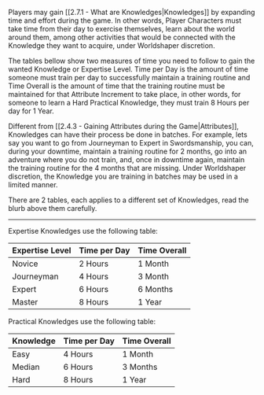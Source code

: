 Players may gain [[2.7.1 - What are Knowledges|Knowledges]] by expanding time and effort during the game. In other words, Player Characters must take time from their day to exercise themselves, learn about the world around them, among other activities that would be connected with the Knowledge they want to acquire, under Worldshaper discretion.

The tables bellow show two measures of time you need to follow to gain the wanted Knowledge or Expertise Level. Time per Day is the amount of time someone must train per day to successfully maintain a training routine and Time Overall is the amount of time that the training routine must be maintained for that Attribute Increment to take place, in other words, for someone to learn a Hard Practical Knowledge, they must train 8 Hours per day for 1 Year.

Different from [[2.4.3 - Gaining Attributes during the Game|Attributes]], Knowledges can have their process be done in batches. For example, lets say you want to go from Journeyman to Expert in Swordsmanship, you can, during your downtime, maintain a training routine for 2 months, go into an adventure where you do not train, and, once in downtime again, maintain the training routine for the 4 months that are missing. Under Worldshaper discretion, the Knowledge you are training in batches may be used in a limited manner.

There are 2 tables, each applies to a different set of Knowledges, read the blurb above them carefully.

___

Expertise Knowledges use the following table:

Expertise Level | Time per Day | Time Overall
---------- | ------------ | ------------
Novice | 2 Hours | 1 Month
Journeyman | 4 Hours | 3 Month
Expert | 6 Hours | 6 Months
Master | 8 Hours | 1 Year


Practical Knowledges use the following table:

Knowledge | Time per Day | Time Overall
---------- | ------------ | ------------
Easy | 4 Hours | 1 Month
Median | 6 Hours | 3 Months
Hard | 8 Hours | 1 Year